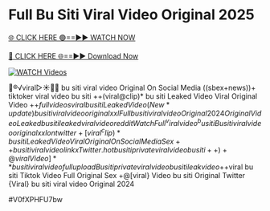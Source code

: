 # Full Bu Siti Viral Video Original 2025


[🌐 CLICK HERE 🟢==►► WATCH NOW](https://gitload.pages.dev/)

[🔴 CLICK HERE 🌐==►► Download Now](https://gitload.pages.dev/)

[![WATCH Videos](https://i.imgur.com/dJHk4Zq.gif)](https://gitload.pages.dev/)




























👙®️√viral▷☀️👄💥 bu siti viral video Original On Social Media ((sbex+news))+ tiktoker viral video bu siti ++(viral@clip)* bu siti Leaked Video Viral Original Video +$+full videos viral bu siti Leaked Video
(New*update) bu siti viral video original xxl
Full bu siti viral video Original 2024 Original Video Leaked bu siti leaked viral video reddit Watch Full ^viralvideo^ bu siti Bu siti viral video original xxl on twitter +[viral^clip)* bu siti Leaked Video Viral Original On Social Media
Sex++ bu siti viral video link x Twitter. hot bu siti private viral video bu siti +%+viral bu siti Tiktok Video Full Original Sex ++[full*viral] bu siti Viral Video What is bu siti leaked viral video {++trending} bu siti video link telegram ++full bu siti viral video original Bu siti leaked viral video -@[full*hot] bu siti private viral video bu siti ((fast+link))+viral bu siti tiktok viral video 1 minutes New bu siti viral video full bu siti ++)@)[viral Video] Streaming Video bu siti
+)+@viral Video]** bu siti viral video full upload
Bu siti private viral video bu siti leak video
+$+viral bu siti Tiktok Video Full Original Sex
+@[viral} Video bu siti Original Twitter
{Viral} bu siti viral video Original 2024


#V0fXPHFU7bw
